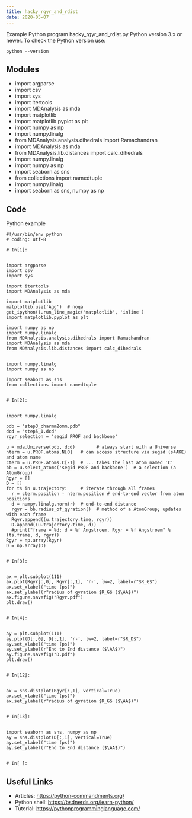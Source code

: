 ```yaml
---
title: hacky_rgyr_and_rdist
date: 2020-05-07
---
```

Example Python program hacky_rgyr_and_rdist.py
Python version 3.x or newer.
To check the Python version use:

    python --version

## Modules

* import argparse
* import csv
* import sys
* import itertools
* import MDAnalysis as mda
* import matplotlib
* import matplotlib.pyplot as plt
* import numpy as np
* import numpy.linalg
* from MDAnalysis.analysis.dihedrals import Ramachandran
* import MDAnalysis as mda
* from MDAnalysis.lib.distances import calc_dihedrals
* import numpy.linalg
* import numpy as np
* import seaborn as sns
* from collections import namedtuple
* import numpy.linalg
* import seaborn as sns, numpy as np

## Code

Python example

    #!/usr/bin/env python
    # coding: utf-8
    
    # In[1]:
    
    
    import argparse
    import csv
    import sys
    
    import itertools
    import MDAnalysis as mda
    
    import matplotlib
    matplotlib.use('Agg')  # noqa
    get_ipython().run_line_magic('matplotlib', 'inline')
    import matplotlib.pyplot as plt
    
    import numpy as np
    import numpy.linalg
    from MDAnalysis.analysis.dihedrals import Ramachandran
    import MDAnalysis as mda
    from MDAnalysis.lib.distances import calc_dihedrals
    
    
    import numpy.linalg
    import numpy as np
    
    import seaborn as sns
    from collections import namedtuple
    
    
    # In[2]:
    
    
    import numpy.linalg
    
    pdb = "step3_charmm2omm.pdb"
    dcd = "step5_1.dcd"
    rgyr_selection = 'segid PROF and backbone'
    
    u = mda.Universe(pdb, dcd)        # always start with a Universe
    nterm = u.PROF.atoms.N[0]   # can access structure via segid (s4AKE) and atom name
    cterm = u.PROF.atoms.C[-1]  # ... takes the last atom named 'C'
    bb = u.select_atoms('segid PROF and backbone')  # a selection (a AtomGroup)
    Rgyr = []
    D = []
    for ts in u.trajectory:     # iterate through all frames
      r = cterm.position - nterm.position # end-to-end vector from atom positions
      d = numpy.linalg.norm(r)  # end-to-end distance
      rgyr = bb.radius_of_gyration()  # method of a AtomGroup; updates with each frame
      Rgyr.append((u.trajectory.time, rgyr))
      D.append((u.trajectory.time, d))
      #print("frame = %d: d = %f Angstroem, Rgyr = %f Angstroem" % (ts.frame, d, rgyr))
    Rgyr = np.array(Rgyr)
    D = np.array(D)
    
    
    # In[3]:
    
    
    ax = plt.subplot(111)
    ax.plot(Rgyr[:,0], Rgyr[:,1], 'r-', lw=2, label=r"$R_G$")
    ax.set_xlabel("time (ps)")
    ax.set_ylabel(r"radius of gyration $R_G$ ($\AA$)")
    ax.figure.savefig("Rgyr.pdf")
    plt.draw()
    
    
    # In[4]:
    
    
    ay = plt.subplot(111)
    ay.plot(D[:,0], D[:,1], 'r-', lw=2, label=r"$R_D$")
    ay.set_xlabel("time (ps)")
    ay.set_ylabel(r"End to End distance ($\AA$)")
    ay.figure.savefig("D.pdf")
    plt.draw()
    
    
    # In[12]:
    
    
    ax = sns.distplot(Rgyr[:,1], vertical=True)
    ax.set_xlabel("time (ps)")
    ax.set_ylabel(r"radius of gyration $R_G$ ($\AA$)")
    
    
    # In[13]:
    
    
    import seaborn as sns, numpy as np
    ay = sns.distplot(D[:,1], vertical=True)
    ay.set_xlabel("time (ps)")
    ay.set_ylabel(r"End to End distance ($\AA$)")
    
    
    # In[ ]:
    
    
    
    

## Useful Links

- Articles: https://python-commandments.org/
- Python shell: https://bsdnerds.org/learn-python/
- Tutorial: https://pythonprogramminglanguage.com/
